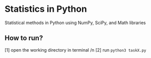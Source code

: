 # Statistics in Python
Statistical methods in Python using NumPy, SciPy, and Math libraries 

## How to run?
[1] open the working directory in terminal /n
[2] run ```python3 taskX.py```
